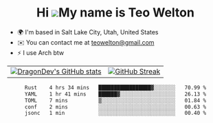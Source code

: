 <div align="center">
  
# Hi ![](https://user-images.githubusercontent.com/18350557/176309783-0785949b-9127-417c-8b55-ab5a4333674e.gif)My name is Teo Welton
</div>

*   🌍  I'm based in Salt Lake City, Utah, United States
*   ✉️  You can contact me at [teowelton@gmail.com](mailto:teowelton@gmail.com)
*   ⚡  I use Arch btw

<div align="center">

|||
|:-------------------------:|:-------------------------:|
| [![DragonDev's GitHub stats](https://github-readme-stats.vercel.app/api?username=DragonDev07&bg_color=1e1e2e&text_color=cdd6f4&icon_color=cba6f7&title_color=94e2d5)](https://github.com/DragonDev07) | [![GitHub Streak](https://streak-stats.demolab.com?user=DragonDev07&theme=catppuccin-mocha)](https://git.io/streak-stats) |

<!--START_SECTION:waka-->

```txt
Rust    4 hrs 34 mins   █████████████████▓░░░░░░░   70.99 %
YAML    1 hr 41 mins    ██████▓░░░░░░░░░░░░░░░░░░   26.13 %
TOML    7 mins          ▒░░░░░░░░░░░░░░░░░░░░░░░░   01.84 %
conf    2 mins          ░░░░░░░░░░░░░░░░░░░░░░░░░   00.63 %
jsonc   1 min           ░░░░░░░░░░░░░░░░░░░░░░░░░   00.40 %
```

<!--END_SECTION:waka-->

</div>
